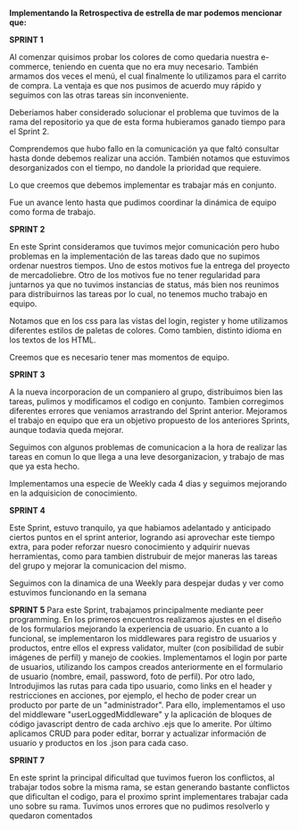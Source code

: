 **Implementando la Retrospectiva de estrella de mar podemos mencionar que:**

**SPRINT 1**

Al comenzar quisimos probar los colores de como quedaria nuestra e-commerce, teniendo en cuenta que no era muy necesario.
También armamos dos veces el menú, el cual finalmente lo utilizamos para el carrito de compra.
La ventaja es que nos pusimos de acuerdo muy rápido y seguimos con las otras tareas sin inconveniente.

Deberiamos haber considerado solucionar el problema que tuvimos de la rama del repositorio ya que de esta forma hubieramos ganado tiempo para el Sprint 2.

Comprendemos que hubo fallo en la comunicación ya que faltó consultar hasta donde debemos realizar una acción.
También notamos que estuvimos desorganizados con el tiempo, no dandole la prioridad que requiere.

Lo que creemos que debemos implementar es trabajar más en conjunto.

Fue un avance lento hasta que pudimos coordinar la dinámica de equipo como forma de trabajo.

**SPRINT 2**

En este Sprint consideramos que tuvimos mejor comunicación pero hubo problemas en la implementación de las tareas dado que no supimos ordenar nuestros tiempos. Uno de estos motivos fue la entrega del proyecto de mercadoliebre.
Otro de los motivos fue no tener regularidad para juntarnos ya que no tuvimos instancias de status, más bien nos reunimos para distribuirnos las tareas por lo cual, no tenemos mucho trabajo en equipo.

Notamos que en los css para las vistas del login, register y home utilizamos diferentes estilos de paletas de colores. Como tambien, distinto idioma en los textos de los HTML.

Creemos que es necesario tener mas momentos de equipo.

**SPRINT 3**

A la nueva incorporacion de un companiero al grupo, distribuimos bien las tareas, pulimos y modificamos el codigo en conjunto. Tambien corregimos diferentes errores que veniamos arrastrando del Sprint anterior.
Mejoramos el trabajo en equipo que era un objetivo propuesto de los anteriores Sprints, aunque todavia queda mejorar.

Seguimos con algunos problemas de comunicacion a la hora de realizar las tareas en comun lo que llega a una leve desorganizacion, y trabajo de mas que ya esta hecho.

Implementamos una especie de Weekly cada 4 dias y seguimos mejorando en la adquisicion de conocimiento.

**SPRINT 4**

Este Sprint, estuvo tranquilo, ya que habiamos adelantado y anticipado ciertos puntos en el sprint anterior, logrando asi aprovechar este tiempo extra, para poder reforzar nuesro conocimiento y adquirir nuevas herramientas, como para tambien distrubuir de mejor maneras las tareas del grupo y mejorar la comunicacion del mismo.

Seguimos con la dinamica de una Weekly para despejar dudas y ver como estuvimos funcionando en la semana

**SPRINT 5**
Para este Sprint, trabajamos principalmente mediante peer programming.
En los primeros encuentros realizamos ajustes en el diseño de los formularios mejorando la experiencia de usuario.
En cuanto a lo funcional, se implementaron los middlewares para registro de usuarios y productos, entre ellos el express validator, multer (con posibilidad de subir imágenes de perfil) y manejo de cookies.
Implementamos el login por parte de usuarios, utilizando los campos creados anteriormente en el formulario de usuario (nombre, email, password, foto de perfil).
Por otro lado, Introdujimos las rutas para cada tipo usuario, como links en el header y restricciones en acciones, por ejemplo, el hecho de poder crear un producto por parte de un "administrador". Para ello, implementamos el uso del middleware "userLoggedMiddleware" y la aplicación de bloques de código javascript dentro de cada archivo .ejs que lo amerite.
Por último aplicamos CRUD para poder editar, borrar y actualizar información de usuario y productos en los .json para cada caso.

**SPRINT 7**

En este sprint la principal dificultad que tuvimos fueron los conflictos, al trabajar todos sobre la misma rama, se estan generando bastante conflictos que dificultan el codigo, para el proximo sprint implementares trabajar cada uno sobre su rama.
Tuvimos unos errores que no pudimos resolverlo y quedaron comentados
